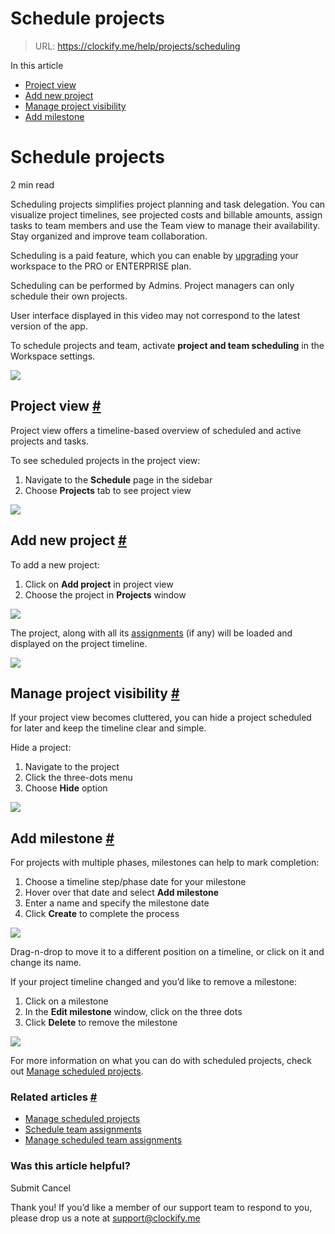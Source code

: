 # Schedule projects

> URL: https://clockify.me/help/projects/scheduling

In this article

* [Project view](#project-view)
* [Add new project](#add-new-project)
* [Manage project visibility](#manage-project-visibility)
* [Add milestone](#add-milestone)

# Schedule projects

2 min read

Scheduling projects simplifies project planning and task delegation. You can visualize project timelines, see projected costs and billable amounts, assign tasks to team members and use the Team view to manage their availability. Stay organized and improve team collaboration.

Scheduling is a paid feature, which you can enable by [upgrading](https://clockify.me/pricing) your workspace to the PRO or ENTERPRISE plan.

Scheduling can be performed by Admins. Project managers can only schedule their own projects.

User interface displayed in this video may not correspond to the latest version of the app.

To schedule projects and team, activate **project and team scheduling** in the Workspace settings.

![](https://clockify.me/help/wp-content/uploads/2021/09/Screenshot-2024-10-28-at-14.00.50-1024x341.png)

## Project view [#](#project-view)

Project view offers a timeline-based overview of scheduled and active projects and tasks.

To see scheduled projects in the project view:

1. Navigate to the **Schedule** page in the sidebar
2. Choose **Projects** tab to see project view

![](https://lh7-us.googleusercontent.com/Uk-K6vqZLFOqnkS3N74HKxLN2nOGgyIUAoOuhn3PwWBPb8YB2u9r1jHfI-xVoqaPT5pc6edlgwwtUPvexNossQ3gblGfOB05w-jBqDxlLrAvsFlm5kDYqBJhLZKhMC0Th4Da7n0nbkKExlWFhyTJuIc)

## Add new project [#](#add-new-project)

To add a new project:

1. Click on **Add project** in project view
2. Choose the project in **Projects** window

![](https://lh7-us.googleusercontent.com/zzFP2hdVk-hw6BnmE5Qn7DJYyL1A5XDFh_BbAa5Xj2V2VoBnLMrprhnstp-eIb9eX8WsqsGEAvs2mvrPyXATDXKoh0iHnBt57YIW0S72_HRihGgX02Ka8mkv7NdDj5BFUEpmaNgUQ0GoLD3vrg4LVuE)

The project, along with all its [assignments](https://clockify.me/help/projects/schedule-team-assignments) (if any) will be loaded and displayed on the project timeline.

![](https://clockify.me/help/wp-content/uploads/2024/06/image.png)

## Manage project visibility [#](#manage-project-visibility)

If your project view becomes cluttered, you can hide a project scheduled for later and keep the timeline clear and simple.

Hide a project:

1. Navigate to the project
2. Click the three-dots menu
3. Choose **Hide** option

![](https://clockify.me/help/wp-content/uploads/2024/02/Screenshot-2024-02-13-at-14.10.59.png)

## Add milestone [#](#add-milestone)

For projects with multiple phases, milestones can help to mark completion:

1. Choose a timeline step/phase date for your milestone
2. Hover over that date and select **Add milestone**
3. Enter a name and specify the milestone date
4. Click **Create** to complete the process

![](https://clockify.me/help/wp-content/uploads/2024/02/image-2.png)

Drag-n-drop to move it to a different position on a timeline, or click on it and change its name.

If your project timeline changed and you’d like to remove a milestone:

1. Click on a milestone
2. In the **Edit milestone** window, click on the three dots
3. Click **Delete** to remove the milestone

![](https://lh7-us.googleusercontent.com/1GMmU2jZEQuWLKCXBHOrMyeKt47Dg0EKujFBqZmF1_l-vAap6rrVfTRmlqd9kkti74KgdrgcAT1d8Uvn1dlcavFYZ3D0yoQKqQaR9k7e6WgljpF2xKvTX322VFzgU1nsxetNuAoGzlfkpD8BU00TgJ0)

For more information on what you can do with scheduled projects, check out [Manage scheduled projects](https://clockify.me/help/projects/manage-scheduled-projects).

### Related articles [#](#related-articles)

* [Manage scheduled projects](https://clockify.me/help/projects/manage-scheduled-projects)
* [Schedule team assignments](https://clockify.me/help/projects/schedule-team-assignments)
* [Manage scheduled team assignments](https://clockify.me/help/projects/manage-scheduled-team-assignments)

### Was this article helpful?

Submit
Cancel

Thank you! If you’d like a member of our support team to respond to you, please drop us a note at support@clockify.me